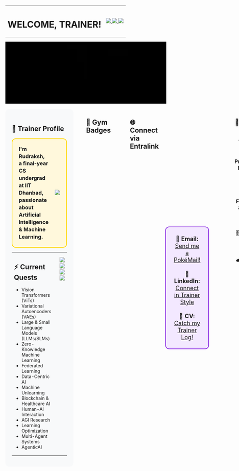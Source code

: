 <div align="center">
<table>
<tr>
  <!-- Left column: Welcome text -->
  <td valign="middle">
    <h1 style="font-size: 2em;">WELCOME, TRAINER!</h1>
  </td>

  <!-- Right column: GIFs -->
  <td valign="middle" align="center">
    <a href="https://pokemondb.net/pokedex/tepig">
      <img src="https://img.pokemondb.net/sprites/black-white-2/anim/normal/tepig.gif" width="90" />
    </a>
    <a href="https://pokemondb.net/pokedex/oshawott">
      <img src="https://img.pokemondb.net/sprites/black-white-2/anim/normal/oshawott.gif" width="90" />
    </a>
    <a href="https://pokemondb.net/pokedex/snivy">
      <img src="https://img.pokemondb.net/sprites/black-white-2/anim/normal/snivy.gif" width="90" />
    </a>
  </td>
</tr>
</table>
</div>

<p align="center">
  <img src="github-gif.webp" width="900" height="auto" alt="Press Start To Play" />
</p>

<!-- Content with right-aligned GIFs -->
<div style="display: flex; align-items: flex-start; justify-content: space-between; gap: 20px;">

  <!-- Left: Text Content -->
  <div style="flex: 1; background: #f8f9fa; border-radius: 12px; padding: 20px; text-align: left;">

  <h2>📝 Trainer Profile</h2>
<div style="border: 2px solid #FFD700; border-radius: 12px; padding: 20px; display: flex; align-items: center; gap: 20px; max-width: 800px; margin: auto; background-color: #fff8dc;">
  <!-- Text -->
  <h3 style="margin: 0; line-height: 1.4;">
    I'm <b>Rudraksh</b>, a final-year CS undergrad at <b>IIT Dhanbad</b>, passionate about
    <b>Artificial Intelligence</b> & <b>Machine Learning</b>.
  </h3>

  <!-- Pikachu GIF -->
  <a href="https://pokemondb.net/pokedex/pikachu">
    <img src="https://img.pokemondb.net/sprites/black-white/anim/normal/pikachu.gif" 
         style="width: 80px; height: auto;" />
  </a>
</div>


<table>
<tr>
  <!-- Left column: Working On list -->
  <td valign="top">
    <h2>⚡ Current Quests</h2>
    <ul>
      <li>Vision Transformers (ViTs)</li>
      <li>Variational Autoencoders (VAEs)</li>
      <li>Large & Small Language Models (LLMs/SLMs)</li>
      <li>Zero-Knowledge Machine Learning</li>
      <li>Federated Learning</li>
      <li>Data-Centric AI</li>
      <li>Machine Unlearning</li>
      <li>Blockchain & Healthcare AI</li>
      <li>Human-AI Interaction</li>
      <li>AGI Research</li>
      <li>Learning Optimization</li>
      <li>Multi-Agent Systems</li>
      <li>AgenticAI</li>
    </ul>
  </td>

  <!-- Right column: 2x2 grid images responsive -->
<td valign="top" align="center">
  <p>
    <img src="https://archives.bulbagarden.net/media/upload/a/a0/Spr_B2W2_Hilbert.png" 
         style="width: 12vw; max-width: 180px;" />
    <img src="https://archives.bulbagarden.net/media/upload/7/78/Spr_B2W2_Hilda.png" 
         style="width: 12vw; max-width: 180px;" />
    <br>
    <img src="https://archives.bulbagarden.net/media/upload/b/b5/Spr_B2W2_Rosa.png" 
         style="width: 12vw; max-width: 180px;" />
    <img src="https://archives.bulbagarden.net/media/upload/c/cd/Spr_B2W2_Nate.png" 
         style="width: 12vw; max-width: 180px;" />
  </p>
</td>

</tr>
</table>

</div>

<hr>

<h2>🏅 Gym Badges</h2>

<table>
<tr>
  <!-- Left column: Achievements list -->
  <td valign="top">
    <ul>
      <li>Winner: DeepFunding Competition – Contribution Modeling for Ethereum Open Source Ecosystem</li>
      <li>Winner: Aleph – LATAM Hackathon in AI Track by Protocol Labs</li>
      <li>Winner: Chromion – Chainlink Hackathon for AI-backed Cross Chain AMM CCIP Protocol on Avalanche Track</li>
      <li>Winner: Warpspeed – Agentic AI Hackathon for Agentic Security Research Development on Base Ecosystem</li>
      <li>Winner: Wallet Risk Scoring on Base (By Base, Virtual and Hyperbolic)</li>
      <li>Winner – Stellar Track & Best Overall Project: Aleph Hackathon (By World, Mantle, zkSync, Stellar, and Polkadot)</li>
      <li>2nd Runner-Up: HackFest’24, IIT (ISM) Dhanbad</li>
      <li>2nd Runner-Up: Agglomeration 1.0, IIT (ISM) Dhanbad</li>
      <li>Secured Team AIR 26: eYRC 2023-24 (Software Implementation)</li>
    </ul>
  </td>

  <!-- Right column: GIFs stacked vertically -->
  <td valign="top" align="center">
    <a href="https://pokemondb.net/pokedex/milotic">
      <img src="https://img.pokemondb.net/sprites/black-white/anim/normal/milotic-f.gif" 
           style="width: 10vw; max-width: 96px;" />
    </a>
    <br><br>
    <a href="https://pokemondb.net/pokedex/haxorus">
      <img src="https://img.pokemondb.net/sprites/black-white/anim/normal/haxorus.gif" 
           style="width: 10vw; max-width: 96px;" />
    </a>
</td>
</tr>
</table>

<hr>

<h2>🌐 Connect via Entralink</h2>
<!-- Contact Info Box -->
<div style="border: 2px solid #8A2BE2; border-radius: 12px; padding: 25px; text-align: center; max-width: 800px; margin: auto; background-color: #f3e8ff; font-size: 1.3em;">
  📧 <b>Email:</b> <a href="mailto:rsjoshi0505@gmail.com">Send me a PokéMail!</a> <br><br>
  💼 <b>LinkedIn:</b> <a href="https://www.linkedin.com/in/rudraksh-sachin-joshi-75554b202/">Connect in Trainer Style</a> <br><br>
  📄 <b>CV:</b> <a href="https://drive.google.com/file/d/1Fln0qHTpcBtLuMO51ebSi2GF9KS6Z6C8/view?usp=sharing">Catch my Trainer Log!</a>
</div>

<br>

<!-- Pokémon GIF Grid -->
<table align="center">
  <tr>
    <td align="center">
      <a href="https://pokemondb.net/pokedex/bulbasaur">
        <img src="https://img.pokemondb.net/sprites/black-white/anim/normal/bulbasaur.gif" width="60" />
      </a>
      <a href="https://pokemondb.net/pokedex/charmander">
        <img src="https://img.pokemondb.net/sprites/black-white/anim/normal/charmander.gif" width="60" />
      </a>
      <a href="https://pokemondb.net/pokedex/squirtle">
        <img src="https://img.pokemondb.net/sprites/black-white/anim/normal/squirtle.gif" width="60" />
      </a>
      <a href="https://pokemondb.net/pokedex/chikorita">
        <img src="https://img.pokemondb.net/sprites/black-white/anim/normal/chikorita.gif" width="60" />
      </a>
      <a href="https://pokemondb.net/pokedex/cyndaquil">
        <img src="https://img.pokemondb.net/sprites/black-white/anim/normal/cyndaquil.gif" width="60" />
      </a>
      <a href="https://pokemondb.net/pokedex/totodile">
        <img src="https://img.pokemondb.net/sprites/black-white/anim/normal/totodile.gif" width="60" />
      </a>
      <a href="https://pokemondb.net/pokedex/treecko">
        <img src="https://img.pokemondb.net/sprites/black-white/anim/normal/treecko.gif" width="60" />
      </a>
      <a href="https://pokemondb.net/pokedex/mudkip">
        <img src="https://img.pokemondb.net/sprites/black-white/anim/normal/mudkip.gif" width="60" />
      </a>
      <a href="https://pokemondb.net/pokedex/turtwig">
        <img src="https://img.pokemondb.net/sprites/black-white/anim/normal/turtwig.gif" width="60" />
      </a>
      <a href="https://pokemondb.net/pokedex/chimchar">
        <img src="https://img.pokemondb.net/sprites/black-white/anim/normal/chimchar.gif" width="60" />
      </a>
      <a href="https://pokemondb.net/pokedex/piplup">
        <img src="https://img.pokemondb.net/sprites/black-white/anim/normal/piplup.gif" width="60" />
      </a>
    </td>
  </tr>
</table>


---

<!-- Tech Stack (center aligned) -->
<div align="center">

  <h2>💫 Pokédex of Abilities</h2>

  <h3>🖥️ Programming Languages</h3>
  <p>
    <img src="https://skillicons.dev/icons?i=py,c,cpp,js,ts,lua,rust,matlab,bash,powershell" />
  </p>

  <h3>🏗️ Frameworks & Libraries</h3>
  <p>
    <img src="https://skillicons.dev/icons?i=pytorch,tensorflow,sklearn,opencv,fastapi,django,flask,react,nextjs,redux,tailwind,threejs,bootstrap,d3" />
  </p>

  <h3>🗄️ Databases</h3>
  <p>
    <img src="https://skillicons.dev/icons?i=mysql,sqlite,mongodb,firebase" />
  </p>

  <h3>☁️ DevOps & Cloud</h3>
  <p>
    <img src="https://skillicons.dev/icons?i=docker,kubernetes,aws,cloudflare,nginx,vercel" />
  </p>

  <h3>🛠️ Tools & Platforms</h3>
  <p>
    <img src="https://skillicons.dev/icons?i=git,github,githubactions,gitlab,bitbucket,cmake,raspberrypi,anaconda,vscode,visualstudio,pycharm,postman,wasm,graphql,arduino" />
  </p>

</div>